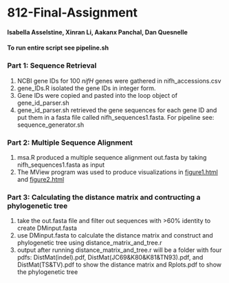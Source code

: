 # 812-Final-Assignment

#### Isabella Asselstine, Xinran Li, Aakanx Panchal, Dan Quesnelle

#### To run entire script see pipeline.sh

### Part 1: Sequence Retrieval
1. NCBI gene IDs for 100 *nifH* genes were gathered in nifh_accessions.csv
2. gene_IDs.R isolated the gene IDs in integer form.
3. Gene IDs were copied and pasted into the loop object of gene_id_parser.sh
4. gene_id_parser.sh retrieved the gene sequences for each gene ID and put them in a fasta file called nifh_sequences1.fasta. For pipeline see: sequence_generator.sh

### Part 2: Multiple Sequence Alignment
1. msa.R produced a multiple sequence alignment out.fasta by taking nifh_sequences1.fasta as input
2. The MView program was used to produce visualizations in [figure1.html](https://aakanx.github.io/temp/figure1.html) and [figure2.html](https://aakanx.github.io/temp/figure2.html)

### Part 3: Calculating the distance matrix and contructing a phylogenetic tree
1. take the out.fasta file and filter out sequences with >60% identity to create DMinput.fasta 
2. use DMinput.fasta to calculate the distance matrix and construct and phylogenetic tree using distance_matrix_and_tree.r
3. output after running distance_matrix_and_tree.r will be a folder with four pdfs: DistMat(indel).pdf, DistMat(JC69&K80&K81&TN93).pdf, and DistMat(TS&TV).pdf to show the distance matrix and Rplots.pdf to show the phylogenetic tree 
